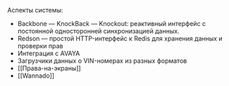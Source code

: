 Аспекты системы:

* Backbone — KnockBack — Knockout: реактивный интерфейс с постоянной односторонней синхронизацией данных.
* Redson — простой HTTP-интерфейс к Redis для хранения данных и проверки прав
* Интеграция с AVAYA
* Загрузчики данных о VIN-номерах из разных форматов
* [[Права-на-экраны]]
* [[Wannado]]